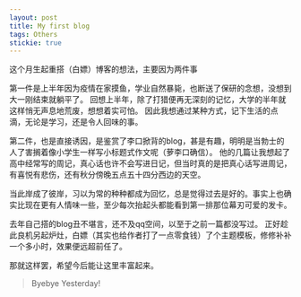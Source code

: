 ```yaml
---
layout: post
title: My first blog
tags: Others
stickie: true
---
```


这个月生起重搭（白嫖）博客的想法，主要因为两件事

第一件是上半年因为疫情在家摸鱼，学业自然暴毙，也断送了保研的念想，没想到大一刚结束就躺平了。
回想上半年，除了打猎便再无深刻的记忆，大学的半年就这样悄无声息地荒废，想想着实可怕。
因此我想通过某种方式，记下生活的点滴，无论是学习，还是令人回味的事。

第二件，也是直接诱因，是鉴赏了李口掀背的blog，甚是有趣，明明是当勃士的人了害搁着像小学生一样写小标题式作文呢（萝李口确信）。
他的几篇让我想起了高中经常写的周记，真心话也许不会写进日记，但当时真的是把真心话写进周记，有喜悦有悲伤，还有秋分傍晚五点五十四分西边的天空。

当此岸成了彼岸，习以为常的种种都成为回忆，总是觉得过去是好的。事实上也确实比现在更有人情味一些，至少每次抬起头都能看到第一排那位幕刃可爱的发卡。

去年自己搭的blog丑不堪言，还不及qq空间，以至于之前一篇都没写过。
正好趁此良机另起炉灶，白嫖（其实也给作者打了一点零食钱）了个主题模板，修修补补一个多小时，效果便远超前任了。

那就这样罢，希望今后能让这里丰富起来。

> Byebye Yesterday!


